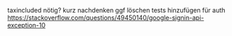 taxincluded nötig? kurz nachdenken ggf löschen
tests hinzufügen für auth
https://stackoverflow.com/questions/49450140/google-signin-api-exception-10